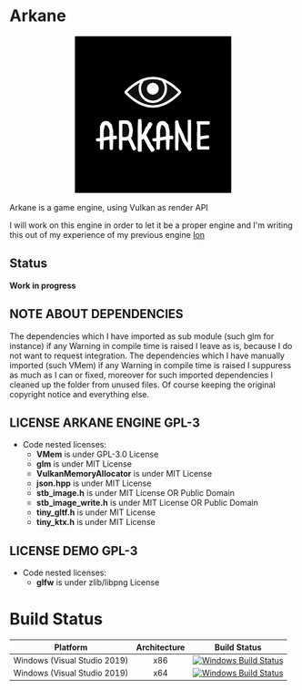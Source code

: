 # Arkane

<p align="center">
  <img width="275" height="275" src="./Pictures/Arkane.png">
</p>

Arkane is a game engine, using Vulkan as render API

I will work on this engine in order to let it be a proper engine and I'm writing this out of my experience of my previous engine [Ion](https://github.com/KabalMcBlade/Ion)


## Status

**Work in progress**


## NOTE ABOUT DEPENDENCIES
The dependencies which I have imported as sub module (such glm for instance) if any Warning in compile time is raised I leave as is, because I do not want to request integration.
The dependencies which I have manually imported (such VMem) if any Warning in compile time is raised I suppuress as much as I can or fixed, moreover for such imported dependencies I cleaned up the folder from unused files. Of course keeping the original copyright notice and everything else.


## LICENSE ARKANE ENGINE GPL-3

- Code nested licenses:
	- **VMem** is under GPL-3.0 License
	- **glm** is under MIT License
	- **VulkanMemoryAllocator** is under MIT License
	- **json.hpp** is under MIT License
	- **stb_image.h** is under MIT License OR Public Domain
	- **stb_image_write.h** is under MIT License OR Public Domain
	- **tiny_gltf.h** is under MIT License
	- **tiny_ktx.h** is under MIT License


## LICENSE DEMO GPL-3

- Code nested licenses:
	- **glfw** is under zlib/libpng License


# Build Status

|  Platform  | Architecture  | Build Status |
|:----------:|:------:|:------------:|
| Windows (Visual Studio 2019) | x86 | [![Windows Build Status](https://ci.appveyor.com/api/projects/status/github/kabalmcblade/arkane?platform=x86&svg=true)](https://ci.appveyor.com/project/kabalmcblade/arkane) |
| Windows (Visual Studio 2019) | x64 | [![Windows Build Status](https://ci.appveyor.com/api/projects/status/github/kabalmcblade/arkane?platform=x64&svg=true)](https://ci.appveyor.com/project/kabalmcblade/arkane) |
